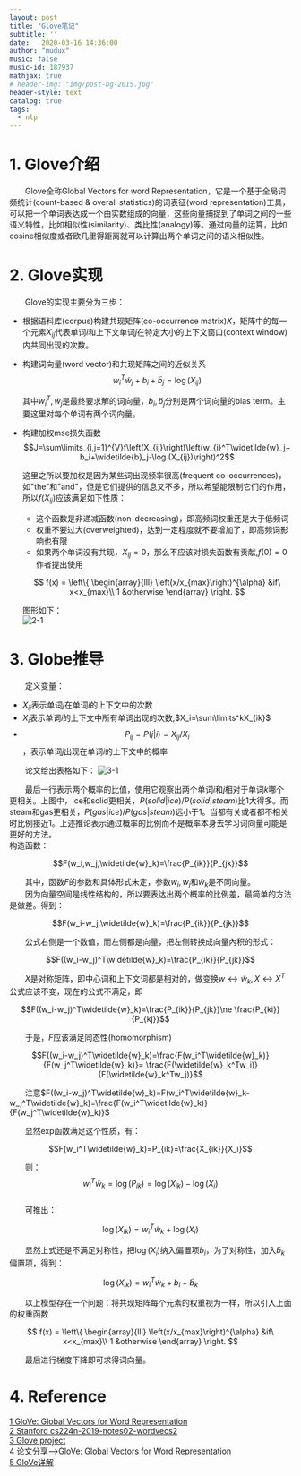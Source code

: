 ```yaml
---
layout: post
title: "Glove笔记"
subtitle: ''
date:   2020-03-16 14:36:00
author: "mudux"
music: false
music-id: 187937
mathjax: true
# header-img: "img/post-bg-2015.jpg"
header-style: text
catalog: true
tags:
  - nlp
---
```

# 1. Glove介绍
&emsp;&emsp;Glove全称Global Vectors for word Representation，它是一个基于全局词频统计(count-based & overall statistics)的词表征(word representation)工具，可以把一个单词表达成一个由实数组成的向量，这些向量捕捉到了单词之间的一些语义特性，比如相似性(similarity)、类比性(analogy)等。通过向量的运算，比如cosine相似度或者欧几里得距离就可以计算出两个单词之间的语义相似性。

# 2. Glove实现
&emsp;&emsp;Glove的实现主要分为三步：
- 根据语料库(corpus)构建共现矩阵(co-occurrence matrix)$X$，矩阵中的每一个元素$X_{ij}$代表单词$i$和上下文单词$j$在特定大小的上下文窗口(context window)内共同出现的次数。
- 构建词向量(word vector)和共现矩阵之间的近似关系
  $$w_{i}^T\widetilde{w}_j+b_i+\widetilde{b}_j=\log (X_{ij})$$

  其中$w_{i}^T,\widetilde{w}_j$是最终要求解的词向量，$b_i,\widetilde{b}_j$分别是两个词向量的bias term。主要这里对每个单词有两个词向量。
- 构建加权mse损失函数
  $$J=\sum\limits_{i,j=1}^{V}f\left(X_{ij}\right)\left(w_{i}^T\widetilde{w}_j+b_i+\widetilde{b}_j-\log (X_{ij})\right)^2$$

  这里之所以要加权是因为某些词出现频率很高(frequent co-occurrences)，如"the"和"and"，但是它们提供的信息又不多，所以希望能限制它们的作用，所以$f\left(X_{ij}\right)$应该满足如下性质：
  - 这个函数是非递减函数(non-decreasing)，即高频词权重还是大于低频词
  - 权重不要过大(overweighted)，达到一定程度就不要增加了，即高频词影响也有限
  - 如果两个单词没有共现，$X_{ij}=0$，那么不应该对损失函数有贡献,$f(0)=0$
  作者提出使用

  $$
  f(x) = \left\{
      \begin{array}{lll}
      \left(x/x_{max}\right)^{\alpha} &if\ x<x_{max}\\
      1 &otherwise
      \end{array}
      \right.
  $$

  图形如下：  
  ![2-1](https://gitee.com/alston972/MarkDownPhotos/raw/master/2020-03-16/2-1.PNG)

# 3. Globe推导
&emsp;&emsp;定义变量：
- $X_{ij}$表示单词$j$在单词$i$的上下文中的次数
- $X_i$表示单词$i$的上下文中所有单词出现的次数,$X_i=\sum\limits^kX_{ik}$
- $$P_{ij}=P(j|i)=X_{ij}/X_{i}$$
  ，表示单词$j$出现在单词$i$的上下文中的概率

&emsp;&emsp;论文给出表格如下：
![3-1](https://gitee.com/alston972/MarkDownPhotos/raw/master/2020-03-16/3-1.PNG)

&emsp;&emsp;最后一行表示两个概率的比值，使用它观察出两个单词$i$和$j$相对于单词$k$哪个更相关。上图中，ice和solid更相关，$P(solid|ice)/P(solid|steam)$比1大得多。而steam和gas更相关，$P(gas|ice)/P(gas|steam)$远小于1。当都有关或者都不相关时比例接近1。上述推论表示通过概率的比例而不是概率本身去学习词向量可能是更好的方法。  
构造函数：

$$F(w_i,w_j,\widetilde{w}_k)=\frac{P_{ik}}{P_{jk}}$$

&emsp;&emsp;其中，函数$F$的参数和具体形式未定，参数$w_i,w_j$和$\widetilde{w}_k$是不同向量。  
&emsp;&emsp;因为向量空间是线性结构的，所以要表达出两个概率的比例差，最简单的方法是做差。得到：

$$F(w_i-w_j,\widetilde{w}_k)=\frac{P_{ik}}{P_{jk}}$$

&emsp;&emsp;公式右侧是一个数值，而左侧都是向量，把左侧转换成向量內积的形式：

$$F((w_i-w_j)^T\widetilde{w}_k)=\frac{P_{ik}}{P_{jk}}$$

&emsp;&emsp;$X$是对称矩阵，即中心词和上下文词都是相对的，做变换$w\leftrightarrow \widetilde{w}_k,X\leftrightarrow X^T$公式应该不变，现在的公式不满足，即

$$F((w_i-w_j)^T\widetilde{w}_k)=\frac{P_{ik}}{P_{jk}}\ne \frac{P_{ki}}{P_{kj}}$$

&emsp;&emsp;于是，$F$应该满足同态性(homomorphism)

$$F((w_i-w_j)^T\widetilde{w}_k)=\frac{F(w_i^T\widetilde{w}_k)}{F(w_j^T\widetilde{w}_k)}= \frac{F(\widetilde{w}_k^Tw_i)}{F(\widetilde{w}_k^Tw_j)}$$

&emsp;&emsp;注意$F((w_i-w_j)^T\widetilde{w}_k)=F(w_i^T\widetilde{w}_k-w_j^T\widetilde{w}_k)=\frac{F(w_i^T\widetilde{w}_k)}{F(w_j^T\widetilde{w}_k)}$

&emsp;&emsp;显然exp函数满足这个性质，有：

$$F(w_i^T\widetilde{w}_k)=P_{ik}=\frac{X_{ik}}{X_i}$$

&emsp;&emsp;则：$$w_i^T\widetilde{w}_k=\log(P_{ik})=\log(X_{ik})-\log(X_i)$$  
&emsp;&emsp;可推出：

$$\log(X_{ik})=w_i^T\widetilde{w}_k + \log(X_i)$$

&emsp;&emsp;显然上式还是不满足对称性，把$\log(X_i)$纳入偏置项$b_i$，为了对称性，加入$\widetilde{b}_k$偏置项，得到：

$$\log(X_{ik})=w_i^T\widetilde{w}_k+b_i+\widetilde{b}_k$$

&emsp;&emsp;以上模型存在一个问题：将共现矩阵每个元素的权重视为一样，所以引入上面的权重函数

  $$
  f(x) = \left\{
      \begin{array}{lll}
      \left(x/x_{max}\right)^{\alpha} &if\ x<x_{max}\\
      1 &otherwise
      \end{array}
      \right.
  $$

&emsp;&emsp;最后进行梯度下降即可求得词向量。

# 4. Reference
[1 GloVe: Global Vectors for Word Representation](https://nlp.stanford.edu/pubs/glove.pdf)  
[2 Stanford cs224n-2019-notes02-wordvecs2](https://web.stanford.edu/class/archive/cs/cs224n/cs224n.1194/readings/cs224n-2019-notes02-wordvecs2.pdf)  
[3 Glove project](https://nlp.stanford.edu/projects/glove/)  
[4 论文分享-->GloVe: Global Vectors for Word Representation](https://blog.csdn.net/mr_tyting/article/details/80180780)   
[5 GloVe详解](http://www.fanyeong.com/2018/02/19/glove-in-detail/)   